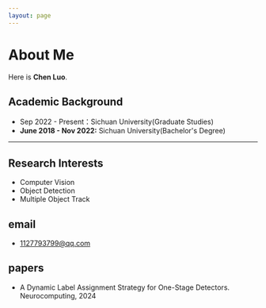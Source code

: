 ```yaml
---
layout: page
---
```


# About Me

Here is **Chen Luo**.

## Academic Background

- Sep 2022 - Present：Sichuan University(Graduate Studies)
- **June 2018 - Nov 2022:** Sichuan University(Bachelor's Degree)

---

## Research Interests

- Computer Vision
- Object Detection
- Multiple Object Track

## email 
- 1127793799@qq.com

## papers
- A Dynamic Label Assignment Strategy for One-Stage Detectors. Neurocomputing, 2024

